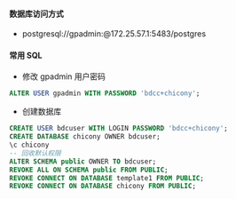 #### 数据库访问方式

- postgresql://gpadmin:@172.25.57.1:5483/postgres

#### 常用 SQL

- 修改 gpadmin 用户密码

```sql
ALTER USER gpadmin WITH PASSWORD 'bdcc+chicony';
```

- 创建数据库

```sql
CREATE USER bdcuser WITH LOGIN PASSWORD 'bdcc+chicony'; 
CREATE DATABASE chicony OWNER bdcuser;
\c chicony
-- 回收默认权限
ALTER SCHEMA public OWNER TO bdcuser;
REVOKE ALL ON SCHEMA public FROM PUBLIC;
REVOKE CONNECT ON DATABASE template1 FROM PUBLIC;
REVOKE CONNECT ON DATABASE chicony FROM PUBLIC;
```

